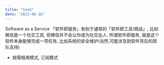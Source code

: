```yaml
---
title: "SaaS"
date: "2023-06-16"
---
```


Software as a Service
「软件即服务」有别于通常的「软件即工具/商品」, 比如微信是一个社交工具, 但微信并不会让你成为社交达人.
所谓软件即服务, 就是这个软件本身能够完成一项任务, 比如系统的安全维护(当然,可能涉及到软件背后的团队支持)

- 按需租用模式, 订阅模式